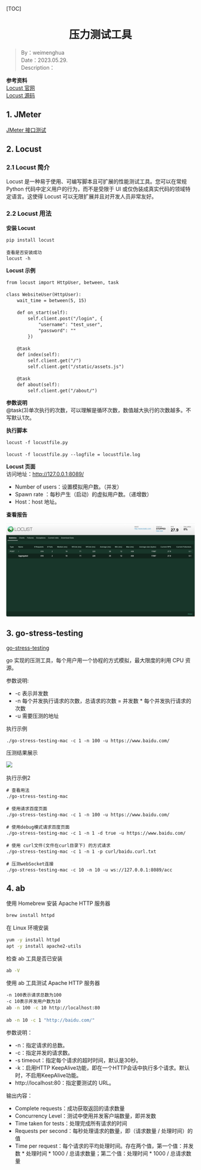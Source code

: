 [TOC]

<h1 align="center">压力测试工具</h1>

> By：weimenghua  
> Date：2023.05.29.  
> Description：

**参考资料**  
[Locust 官网](https://www.locust.io/)  
[Locust 源码](https://github.com/locustio/locust)



## 1. JMeter

[JMeter 接口测试](../../JMeter/JMeter.md)



## 2. Locust

### 2.1 Locust 简介

Locust 是一种易于使用、可编写脚本且可扩展的性能测试工具。您可以在常规 Python 代码中定义用户的行为，而不是受限于 UI 或仅伪装成真实代码的领域特定语言。这使得 Locust 可以无限扩展并且对开发人员非常友好。

### 2.2 Locust 用法

**安装 Locust**

```
pip install locust

查看是否安装成功
locust -h
```

**Locust 示例**

```
from locust import HttpUser, between, task

class WebsiteUser(HttpUser):
    wait_time = between(5, 15)

    def on_start(self):
        self.client.post("/login", {
            "username": "test_user",
            "password": ""
        })
    
    @task
    def index(self):
        self.client.get("/")
        self.client.get("/static/assets.js")
        
    @task
    def about(self):
        self.client.get("/about/")
```

**参数说明**  
@task(3)单次执行的次数，可以理解是循环次数，数值越大执行的次数越多。不写默认1次。

**执行脚本**

```
locust -f locustfile.py

locust -f locustfile.py --logfile = locustfile.log
```

**Locust 页面**   
访问地址：http://127.0.0.1:8089/

- Number of users：设置模拟用户数。（并发）
- Spawn rate ：每秒产生（启动）的虚拟用户数。（递增数）
- Host：host 地址。

**查看报告**

![](../img/locust.png)



## 3. go-stress-testing

[go-stress-testing](https://github.com/link1st/go-stress-testing)

go 实现的压测工具，每个用户用一个协程的方式模拟，最大限度的利用 CPU 资源。

参数说明: 

- -c 表示并发数
- -n 每个并发执行请求的次数，总请求的次数 = 并发数 * 每个并发执行请求的次数
- -u 需要压测的地址

执行示例

```
./go-stress-testing-mac -c 1 -n 100 -u https://www.baidu.com/
```

压测结果展示

![](./img/go-stress-testing-result.png)

执行示例2
```
# 查看用法
./go-stress-testing-mac

# 使用请求百度页面
./go-stress-testing-mac -c 1 -n 100 -u https://www.baidu.com/

# 使用debug模式请求百度页面
./go-stress-testing-mac -c 1 -n 1 -d true -u https://www.baidu.com/

# 使用 curl文件(文件在curl目录下) 的方式请求
./go-stress-testing-mac -c 1 -n 1 -p curl/baidu.curl.txt

# 压测webSocket连接
./go-stress-testing-mac -c 10 -n 10 -u ws://127.0.0.1:8089/acc
```



## 4. ab

使用 Homebrew 安装 Apache HTTP 服务器
```bash
brew install httpd
```

在 Linux 环境安装
```bash
yum -y install httpd
apt -y install apache2-utils
```

检查 ab 工具是否已安装
```bash
ab -V
```

使用 ab 工具测试 Apache HTTP 服务器
```bash
-n 100表示请求总数为100
-c 10表示并发用户数为10
ab -n 100 -c 10 http://localhost:80

ab -n 10 -c 1 "http://baidu.com/"
```

参数说明：
- -n：指定请求的总数。
- -c：指定并发的请求数。
- -s timeout：指定每个请求的超时时间，默认是30秒。
- -k：启用HTTP KeepAlive功能，即在一个HTTP会话中执行多个请求。默认时，不启用KeepAlive功能。
- http://localhost:80：指定要测试的 URL。

输出内容：
- Complete requests：成功获取返回的请求数量
- Concurrency Level：测试中使用并发客户端数量，即并发数
- Time taken for tests：处理完成所有请求的时间
- Requests per second：每秒处理请求的数量，即（请求数量 / 处理时间）的值
- Time per request：每个请求的平均处理时间。存在两个值，第一个值：并发数 * 处理时间 * 1000 / 总请求数量；第二个值：处理时间 * 1000 / 总请求数量

